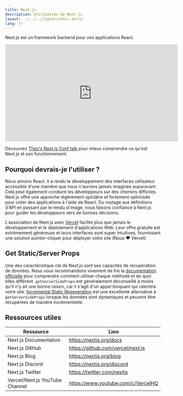 ```yaml
---
title: Next.js
description: Utilisation de Next.js
layout: ../../../layouts/docs.astro
lang: fr
---
```


Next.js est un framework backend pour vos applications React.

<div class="embed">
<iframe width="560" height="315" src="https://www.youtube.com/embed/W4UhNo3HAMw" title="Next.js est un framework backend" frameborder="0" allow="accelerometer; autoplay; clipboard-write; encrypted-media; gyroscope; picture-in-picture" allowfullscreen></iframe>
</div>

Découvrez [Theo's Next.js Conf talk](https://www.youtube.com/watch?v=W4UhNo3HAMw) pour mieux comprendre ce qu'est Next.js et son fonctionnement.</p>

## Pourquoi devrais-je l'utiliser ?

Nous aimons React. Il a rendu le développement des interfaces utilisateur accessible d'une manière que nous n'aurions jamais imaginée auparavant. Cela peut également conduire les développeurs sur des chemins difficiles. Next.js offre une approche légèrement opiniâtre et fortement optimisée pour créer des applications à l'aide de React. Du routage aux définitions d'API en passant par le rendu d'image, nous faisons confiance à Next.js pour guider les développeurs vers de bonnes décisions.

L'association de Next.js avec [Vercel](https://vercel.com/) facilite plus que jamais le développement et le déploiement d'applications Web. Leur offre gratuite est extrêmement généreuse et leurs interfaces sont super intuitives, fournissant une solution pointer-cliquer pour déployer votre site (Nous ❤️ Vercel)

## Get Static/Server Props

Une des caractéristique clé de Next.js sont ses capacités de récupération de données. Nous vous recommandons vivement de lire la [documentation officielle](https://nextjs.org/docs/basic-features/data-fetching) pour comprendre comment utiliser chaque méthode et en quoi elles diffèrent. `getServerSideProps` est généralement déconseillé à moins qu'il n'y ait une bonne raison, car il s'agit d'un appel bloquant qui ralentira votre site. [Incremental Static Regeneration](https://nextjs.org/docs/basic-features/data-fetching/incremental-static-regeneration) est une excellente alternative à `getServerSideProps` lorsque les données sont dynamiques et peuvent être récupérées de manière incrémentielle.

## Ressources utiles

| Ressource                      | Lien                               |
| ------------------------------ | ---------------------------------- |
| Next.js Documentation          | https://nextjs.org/docs            |
| Next.js GitHub                 | https://github.com/vercel/next.js  |
| Next.js Blog                   | https://nextjs.org/blog            |
| Next.js Discord                | https://nextjs.org/discord         |
| Next.js Twitter                | https://twitter.com/nextjs         |
| Vercel/Next.js YouTube Channel | https://www.youtube.com/c/VercelHQ |
